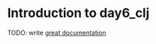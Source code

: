 # Introduction to day6_clj

TODO: write [great documentation](http://jacobian.org/writing/what-to-write/)
